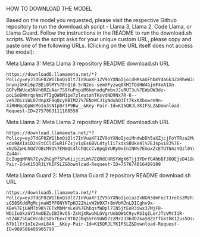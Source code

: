 HOW TO DOWNLOAD THE MODEL

Based on the model you requested, please visit the respective Github repository to run the download.sh script - Llama 3, Llama 2, Code Llama, or Llama Guard. Follow the instructions in the README to run the download.sh scripts. When the script asks for your unique custom URL, please copy and paste one of the following URLs. (Clicking on the URL itself does not access the model):

Meta Llama 3:
Meta Llama 3 repository
README
download.sh
URL

```
https://download6.llamameta.net/*?Policy=eyJTdGF0ZW1lbnQiOlt7InVuaXF1ZV9oYXNoIjoidHRsaGFhbmY4aGk3ZzRheWJqYjUwNWljIiwiUmVzb3VyY2UiOiJodHRwczpcL1wvZG93bmxvYWQ2LmxsYW1hbWV0YS5uZXRcLyoiLCJDb25kaXRpb24iOnsiRGF0ZUxlc3NUaGFuIjp7IkFXUzpFcG9jaFRpbWUiOjE3MTQ0MjIxOTV9fX1dfQ__&Signature=KH6nBhjFl8Y%7E%7E5X2YKw6KfdJq494NvxDtQJ75cdhNPbwEC6Iswfxl%7En4zhbAGiS1WX8rnknzVAAM9jD08hXji3oJ-bnynjGKKi6p7BEi0lMY%7EnQtd-5rN2es-semXFyzwq0XMITQdHW4GjmF4oA1Xn-GOFvMWUce5NVh6RZuAar7S9fuPnpiM6kmhadqPmbvJJvRUT3u%7EWpOW3dz-poLSoBWmrqsNmiVTIgQWbM1pe7zleutahTKsvdND9Nx7R-6--vehJOiziWL07dnpXF0qQcy0BIM27%7ENoWCJ1yNduhO3It7kxKXbowrm9n-4iRHHopQpWsMoIo3sNIpDr3P9Bw__&Key-Pair-Id=K15QRJLYKIFSLZ&Download-Request-ID=2757063111108558
```
Meta Llama 2:
Meta Llama 2 repository
README
download.sh
URL
```
https://download.llamameta.net/*?Policy=eyJTdGF0ZW1lbnQiOlt7InVuaXF1ZV9oYXNoIjoiMndwbDh5aXZjcjFoYTRza2MwMXV6bDFpIiwiUmVzb3VyY2UiOiJodHRwczpcL1wvZG93bmxvYWQubGxhbWFtZXRhLm5ldFwvKiIsIkNvbmRpdGlvbiI6eyJEYXRlTGVzc1RoYW4iOnsiQVdTOkVwb2NoVGltZSI6MTcxNDQyMjE5NX19fV19&Signature=i-xds9AXIaiD2nEtCCld5uRIFZsjv1qEs6BVL4tylIiTxdxSBUkV4l%7EJspvi83%7E-xNzbZpHLhQd7OBcM9Q%7EMmQC4lChQCcCvBpqDYURy0xInINN%7EmuxZcETUTN4zYQzl0Yuc2F2M4NdDUPqPnGIvyz%7ExX9yVXAB0tzeNnjrsYRfQHD0upNsYLVAFaqSMSgFpxwIJtVlsw7jxRIaFbKnBIbJ-Za44r-EcZugqMPN%7Eyv2hGgPfSPwKiijczLm%7EQRdCHRSYWgX6Tjj3YDrfGAhbBfJOOEjsD418wLm23XBBHWJjMX6%7EG5A8Vg9aPjr2n2z54EdalmIYlEgux%7EYEd1cJuw__&Key-Pair-Id=K15QRJLYKIFSLZ&Download-Request-ID=757674016489189
```

Meta Llama Guard 2:
Meta Llama Guard 2 repository
README
download.sh
URL
```
https://download5.llamameta.net/*?Policy=eyJTdGF0ZW1lbnQiOlt7InVuaXF1ZV9oYXNoIjoiazIxNGN3dmFocTJreGszMzhiNnQ1MDN4IiwiUmVzb3VyY2UiOiJodHRwczpcL1wvZG93bmxvYWQ1LmxsYW1hbWV0YS5uZXRcLyoiLCJDb25kaXRpb24iOnsiRGF0ZUxlc3NUaGFuIjp7IkFXUzpFcG9jaFRpbWUiOjE3MTQ0MjIxOTV9fX1dfQ__&Signature=CVfCoYaWUDJLsPjMlGu7RRtkCUu2Gqhbt9joVDSrVhiCIY4itVy76JdplvWw-sG58SKddMgMcjmaW5PFONYNTpHJ22hivW2W9X7r8mVbMJnLDICghv9x-XBe%7EjUAMTb9K%7ETxMbMrsLeU%7EhbqsfWBpl7IN5jtEoR3iwx37MjF8-WDiIuOkzGY3XwOEZuIBI9vO5-ZsNjXRwoNLGVgrUnbQW1C9yvRbIqILerJTzVMrIiR-ntZ4K7SGaCHcobISD%7EexC9T02J0q55F65UWO7zzMr2J36dD7kaSBZzTfGkthK12us5OsrnVFAZZ%7EbHutxF7iMg-67b1lYr1oIe2wxL84A__&Key-Pair-Id=K15QRJLYKIFSLZ&Download-Request-ID=989586408905798
```